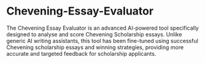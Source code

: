 # Chevening-Essay-Evaluator
The Chevening Essay Evaluator is an advanced AI-powered tool specifically designed to analyse and score Chevening Scholarship essays. Unlike generic AI writing assistants, this tool has been fine-tuned using successful Chevening scholarship essays and winning strategies, providing more accurate and targeted feedback for scholarship applicants.  
